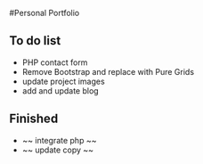 #Personal Portfolio

## To do list

- PHP contact form
- Remove Bootstrap and replace with Pure Grids
- update project images
- add and update blog

## Finished
- ~~ integrate php ~~
- ~~ update copy ~~

